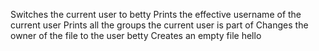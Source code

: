Switches the current user to betty
Prints the effective username of the current user
Prints all the groups the current user is part of
Changes the owner of the file to the user betty
Creates an empty file hello
 
